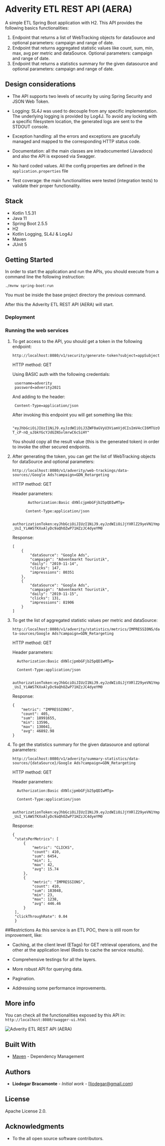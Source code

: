 # Adverity ETL REST API (AERA)

A simple ETL Spring Boot application with H2. This API provides the following basics functionalities: 

1. Endpoint that returns a list of WebTracking objects for dataSource and optional parameters: campaign and range of date.
2. Endpoint that returns aggregated statistic values like count, sum, min, max, avg per metric and dataSource. Optional parameters: campaign and range of date.
3. Endpoint that returns a statistics summary for the given datasource and optional parameters: campaign and range of date.

## Design considerations
- The API supports two levels of security by using Spring Security and JSON Web Token.
  
- Logging: SL4J was used to decouple from any specific implementation. The underlying logging is provided by Log4J. 
  To avoid any locking with a specific filesystem location, the generated logs are sent to the STDOUT console.

- Exception handling: all the errors and exceptions are gracefully managed and mapped to the corresponding HTTP status code.

- Documentation: all the main classes are intradocumented (Javadocs) and also the API is exposed via Swagger.

- No hard coded values. All the config properties are defined in the `application.properties` file

- Test coverage: the main functionalities were tested (integration tests) to validate their proper functionality.

## Stack
- Kotlin 1.5.31
- Java 11
- Spring Boot 2.5.5
- H2
- Kotlin Logging, SL4J & Log4J
- Maven
- JUnit 5

## Getting Started

In order to start the application and run the APIs, you should execute from a command line the following instruction:

`./mvnw spring-boot:run`

You must be inside the base project directory the previous command.

After this the Adverity ETL REST API (AERA) will start.

### Deployment


### Running the web services

1. To get access to the API, you should get a token in the following endpoint:

   `http://localhost:8080/v1/security/generate-token?subject=appSubject`

   HTTP method: GET
      
   
   Using BASIC auth with the following credentials:

        username=adverity
        password=adverity2021
      
   And adding to the header:
     
        Content-Type=application/json


   After invoking this endpoint you will get something like this:

   ```
     "eyJhbGciOiJIUzI1NiJ9.eyJzdWIiOiJ3ZWF0aGVyU3ViamVjdCIsImV4cCI6MTUzOTU2NzI0OX0.J3Xli1EV-T_cP-nQ_uJbkYGcYJdGINSvlmrwC6cSiHY"
   ```

   You should copy all the result value (this is the generated token) in order to invoke the other secured endpoints.

2. After generating the token, you can get the list of WebTracking objects for dataSource and optional parameters:
   
    `http://localhost:8080/v1/adverity/web-trackings/data-sources//Google Ads?campaign=GDN_Retargeting`
   
    HTTP method: GET
    
    Header parameters:
     ```
            Authorization:Basic dXNlcjpmbGFjb25pQDIwMTg=
     ```
      ```
            Content-Type:application/json
      ```
      ```
            authorizationToken:eyJhbGciOiJIUzI1NiJ9.eyJzdWIiOiJjYXRlZ29yeVN1YmplY3QiLCJleHAiOjE1NDQzMTU1NjZ9.D-_UsI_YiAWSTKXxAlyDc9aQhOZwP71HZzJC4dyeYM0
      ```
        
    Response:
   ```
   [
       {
           "dataSource": "Google Ads",
           "campaign": "Adventmarkt Touristik",
           "daily": "2019-11-14",
           "clicks": 147,
           "impressions": 80351
       },
       {
           "dataSource": "Google Ads",
           "campaign": "Adventmarkt Touristik",
           "daily": "2019-11-15",
           "clicks": 131,
           "impressions": 81906
       }
   ]
   ```

3. To get the list of aggregated statistic values per metric and dataSource:

   `http://localhost:8080/v1/adverity/statistics/metrics/IMPRESSIONS/data-sources/Google Ads?campaign=GDN_Retargeting`

    HTTP method: GET

    Header parameters:
   ```
     Authorization:Basic dXNlcjpmbGFjb25pQDIwMTg=
   ```
   ```
     Content-Type:application/json
   ```
   ```
     authorizationToken:eyJhbGciOiJIUzI1NiJ9.eyJzdWIiOiJjYXRlZ29yeVN1YmplY3QiLCJleHAiOjE1NDQzMTU1NjZ9.D-_UsI_YiAWSTKXxAlyDc9aQhOZwP71HZzJC4dyeYM0
   ```

   Response:
   ```
   {
       "metric": "IMPRESSIONS",
       "count": 405,
       "sum": 18991655,
       "min": 13596,
       "max": 130041,
       "avg": 46892.98
   }
   ```

4. To get the statistics summary for the given datasource and optional parameters:

   `http://localhost:8080/v1/adverity/summary-statistics/data-sources/{dataSource}/Google Ads?campaign=GDN_Retargeting`

   HTTP method: GET

   Header parameters:
   ```
     Authorization:Basic dXNlcjpmbGFjb25pQDIwMTg=
   ```
   ```
     Content-Type:application/json
   ```
   ```
     authorizationToken:eyJhbGciOiJIUzI1NiJ9.eyJzdWIiOiJjYXRlZ29yeVN1YmplY3QiLCJleHAiOjE1NDQzMTU1NjZ9.D-_UsI_YiAWSTKXxAlyDc9aQhOZwP71HZzJC4dyeYM0
   ```

   Response:
   ```
   {
    "statsPerMetrics": [
        {
            "metric": "CLICKS",
            "count": 410,
            "sum": 6454,
            "min": 1,
            "max": 42,
            "avg": 15.74
        },
        {
            "metric": "IMPRESSIONS",
            "count": 410,
            "sum": 183048,
            "min": 23,
            "max": 1238,
            "avg": 446.46
        }
    ],
    "clickThroughRate": 0.04  
    }
     ```
##Restrictions
As this service is an ETL POC, there is still room for improvement, like:

- Caching, at the client level (ETags) for GET retrieval operations, and the other at the application level (Redis to cache the service results).

- Comprehensive testings for all the layers.

- More robust API for querying data. 

- Pagination.

- Addressing some performance improvements.


## More info

You can check all the functionalities exposed by this API in: `http://localhost:8080/swagger-ui.html`

![Adverity ETL REST API (AERA)](swagger.png "Adverity ETL REST API (AERA)")


## Built With

* [Maven](https://maven.apache.org/) - Dependency Management


## Authors

* **Liodegar Bracamonte** - *Initial work* - [liodegar@gmail.com)


## License

Apache License 2.0.

## Acknowledgments

* To the all open source software contributors.


